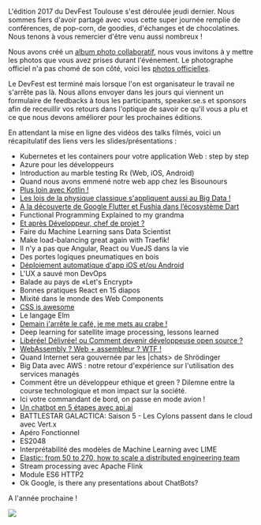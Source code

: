 L'édition 2017 du DevFest Toulouse s'est déroulée jeudi dernier. Nous sommes fiers d'avoir partagé avec vous cette super journée remplie de conférences, de pop-corn, de goodies, d'échanges et de chocolatines. Nous tenons à vous remercier d'être venu aussi nombreux !

Nous avons créé un [album photo collaboratif](https://photos.app.goo.gl/iKxeQlbnR1jWOHc92), nous vous invitons à y mettre les photos que vous avez prises durant l'événement. Le photographe officiel n'a pas chomé de son côté, voici les [photos officielles](https://photos.app.goo.gl/vaM8lJs9Kr6RIz3S2). 

Le DevFest est terminé mais lorsque l'on est organisateur le travail ne s'arrête pas là. Nous allons envoyer dans les jours qui viennent un formulaire de feedbacks à tous les participants, speaker.se.s et sponsors afin de receuillir vos retours dans l'optique de savoir ce qu'il vous a plu et ce que nous devons améliorer pour les prochaines éditions.

En attendant la mise en ligne des vidéos des talks filmés, voici un récapitulatif des liens vers les slides/présentations :

* Kubernetes et les containers pour votre application Web : step by step
* Azure pour les développeurs
* Introduction au marble testing Rx (Web, iOS, Android)
* Quand nous avons emmené notre web app chez les Bisounours
* [Plus loin avec Kotlin !](https://speakerdeck.com/agiuliani/beyond-kotlin-advanced-features-for-api-makers)
* [Les lois de la physique classique s'appliquent aussi au Big Data !](https://www.slideshare.net/BILLMETANGMOTSOBZE/how-big-data-could-benefit-from-physics-ddd)
* [A la découverte de Google Flutter et Fushia dans l’écosystème Dart](https://drive.google.com/open?id=1bmUcCJIYizcCmTqzd8B71PxCbGW7Hg09CH46tOXi1g4)
* Functional Programming Explained to my grandma
* [Et après Développeur, chef de projet ?](https://github.com/jechercheundev/conf-cdp-non-merci)
* Faire du Machine Learning sans Data Scientist
* Make load-balancing great again with Traefik!
* Il n'y a pas que Angular, React ou VueJS dans la vie
* Des portes logiques pneumatiques en bois
* [Déploiement automatique d'app iOS et/ou Android](https://www.slideshare.net/CedricGatay/devops-for-mobile-iosandroid/1)
* L'UX a sauvé mon DevOps
* Balade au pays de «Let's Encrypt»
* Bonnes pratiques React en 15 diapos
* Mixité dans le monde des Web Components
* [CSS is awesome](https://t.co/BduZaLD9qu)
* Le langage Elm
* [Demain j'arrête le café, je me mets au crabe !](https://github.com/loganmzz/rust-presentation-introduction)
* Deep learning for satellite image processing, lessons learned
* [Libérée! Délivrée! ou Comment devenir développeuse open source ?](https://www.slideshare.net/melbats/devfest-2017-libre-dlivre-ou-comment-devenir-dveloppeuse-open-source)
* [WebAssembly ? Web + assembleur ? WTF !](https://slides.com/nnodot/devfest_webassembly)
* Quand Internet sera gouvernée par les |chats> de Shrödinger
* Big Data avec AWS : notre retour d'expérience sur l'utilisation des services managés
* Comment être un développeur ethique et green ? Dilemne entre la course technologique et mon impact sur la société.
* Ici votre commandant de bord, on passe en mode avion !
* [Un chatbot en 5 étapes avec api.ai](https://docs.google.com/presentation/d/1inqklNooYeBuMju_CbrBa8OnN0Ec9l8xBKGD7V7kVls/edit?usp=drivesdk)
* BATTLESTAR GALACTICA: Saison 5 - Les Cylons passent dans le cloud avec Vert.x
* Apéro Fonctionnel
* ES2048
* Interprétabilité des modèles de Machine Learning avec LIME
* [Elastic: from 50 to 270, how to scale a distributed engineering team](https://www.slideshare.net/swallez/elastic-from-50-to-270-how-to-scale-a-distributed-engineering-team)
* Stream processing avec Apache Flink
* Module ES6 HTTP2
* Ok Google, is there any presentations about ChatBots?

A l'année prochaine !

![](https://lh3.googleusercontent.com/7stcGxfhd5CXQqt2imd_fkhCPKRuNv1ssrvYOHNzyBPyQt0imht_QUiFIF8m5_w2qizAelvVOMfRs3_7IAobFEXWj0JMfGbdzuSpok2T69Z6lJ2ZQMvJzlIi05EQqnyCqXkIEA9fxR9-j0OahAb0xPpmAXMoeKKNTHsJiHvTwbic-9NU-1SHx6VQIbiPJVM7atyg2TVZ3bmKXFnf48IzH9NobHnJQlplIqRpGY3qtFQZdEHZaoj4NNKxC_ItQoSZNECrM2XyphNTsAGqiwHTAfUQY24Qc8KY8mpJ78Two4G4SIa0viXxePYaBnJCtauhdylrq3i2fIuf8HZSRZIlCd2WdM3BDdNo6ZqBhxtfr2HrpLnYum6v3MACb8VtsP1PDxmduu6X7MLRqHm6sGEYrHz2zdxiJdcLmNvuq8QszVOA5fftWEsvJpJ-VjCLDT0cwyUxLl38bGyrZFbzzgDvYLo5yrwux6NXh4tHlRWbbguvigIUBmDpixgWhptFRoQaWaV1K1lYNwSJjFBlp3gQ1JGKzg32aWaNrEm2yqaaKjWpWjoP8zMdmn4ry3AMNHhbHAZDpSHS3QZrFj-m3zL9K4FCF2h_2OK4SCDafUuhg9AGJt1ZrCLh3JTQxQxhWO6LlL7BJEYiHF3mi8Iggchk1A_29aJ4ssvZKug1=w953-h635-no)
